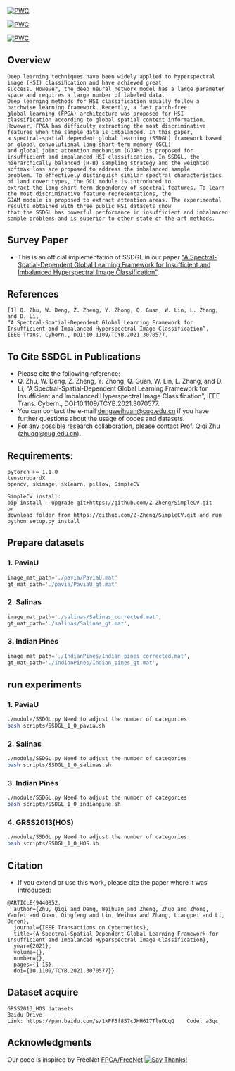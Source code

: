 [![PWC](https://img.shields.io/endpoint.svg?url=https://paperswithcode.com/badge/a-spectral-spatial-dependent-global-learning/hyperspectral-image-classification-on-casi)](https://paperswithcode.com/sota/hyperspectral-image-classification-on-casi?p=a-spectral-spatial-dependent-global-learning)

[![PWC](https://img.shields.io/endpoint.svg?url=https://paperswithcode.com/badge/a-spectral-spatial-dependent-global-learning/hyperspectral-image-classification-on-pavia)](https://paperswithcode.com/sota/hyperspectral-image-classification-on-pavia?p=a-spectral-spatial-dependent-global-learning)

[![PWC](https://img.shields.io/endpoint.svg?url=https://paperswithcode.com/badge/a-spectral-spatial-dependent-global-learning/hyperspectral-image-classification-on-indian)](https://paperswithcode.com/sota/hyperspectral-image-classification-on-indian?p=a-spectral-spatial-dependent-global-learning)



## Overview
```
Deep learning techniques have been widely applied to hyperspectral image (HSI) classiﬁcation and have achieved great
success. However, the deep neural network model has a large parameter space and requires a large number of labeled data.
Deep learning methods for HSI classification usually follow a patchwise learning framework. Recently, a fast patch-free 
global learning (FPGA) architecture was proposed for HSI classification according to global spatial context information. 
However, FPGA has difficulty extracting the most discriminative features when the sample data is imbalanced. In this paper, 
a spectral-spatial dependent global learning (SSDGL) framework based on global convolutional long short-term memory (GCL) 
and global joint attention mechanism (GJAM) is proposed for insufficient and imbalanced HSI classification. In SSDGL, the 
hierarchically balanced (H-B) sampling strategy and the weighted softmax loss are proposed to address the imbalanced sample 
problem. To effectively distinguish similar spectral characteristics of land cover types, the GCL module is introduced to 
extract the long short-term dependency of spectral features. To learn the most discriminative feature representations, the 
GJAM module is proposed to extract attention areas. The experimental results obtained with three public HSI datasets show 
that the SSDGL has powerful performance in insufficient and imbalanced sample problems and is superior to other state-of-the-art methods.
```
## Survey Paper

+ This is an official implementation of SSDGL in our paper ["A Spectral-Spatial-Dependent Global Learning Framework for Insufficient and Imbalanced Hyperspectral Image Classification"]().

## References
```
[1] Q. Zhu, W. Deng, Z. Zheng, Y. Zhong, Q. Guan, W. Lin, L. Zhang, and D. Li, 
“A Spectral-Spatial-Dependent Global Learning Framework for Insufficient and Imbalanced Hyperspectral Image Classification”, 
IEEE Trans. Cybern., DOI:10.1109/TCYB.2021.3070577.
```
## To Cite SSDGL in Publications

+ Please cite the following reference:
+ Q. Zhu, W. Deng, Z. Zheng, Y. Zhong, Q. Guan, W. Lin, L. Zhang, and D. Li, 
“A Spectral-Spatial-Dependent Global Learning Framework for Insufficient and Imbalanced Hyperspectral Image Classification”, 
IEEE Trans. Cybern., DOI:10.1109/TCYB.2021.3070577.
+ You can contact the e-mail dengweihuan@cug.edu.cn if you have further questions about the usage of codes and datasets.
+ For any possible research collaboration, please contact Prof. Qiqi Zhu (zhuqq@cug.edu.cn).

## Requirements:
```
pytorch >= 1.1.0
tensorboardX
opencv, skimage, sklearn, pillow, SimpleCV

SimpleCV install:
pip install --upgrade git+https://github.com/Z-Zheng/SimpleCV.git
or
download folder from https://github.com/Z-Zheng/SimpleCV.git and run python setup.py install
```

## Prepare datasets

### 1. PaviaU
```python
image_mat_path='./pavia/PaviaU.mat'
gt_mat_path='./pavia/PaviaU_gt.mat'
```

### 2. Salinas
```python
image_mat_path='./salinas/Salinas_corrected.mat',
gt_mat_path='./salinas/Salinas_gt.mat',
```

### 3. Indian Pines
```python
image_mat_path='./IndianPines/Indian_pines_corrected.mat',
gt_mat_path='./IndianPines/Indian_pines_gt.mat',
```
## run experiments

### 1. PaviaU
```bash
./module/SSDGL.py Need to adjust the number of categories
bash scripts/SSDGL_1_0_pavia.sh

```

### 2. Salinas
```bash
./module/SSDGL.py Need to adjust the number of categories
bash scripts/SSDGL_1_0_salinas.sh

```

### 3. Indian Pines
```bash
./module/SSDGL.py Need to adjust the number of categories
bash scripts/SSDGL_1_0_indianpine.sh

```
### 4. GRSS2013(HOS)
```bash
./module/SSDGL.py Need to adjust the number of categories
bash scripts/SSDGL_1_0_HOS.sh
```

## Citation
+ If you extend or use this work, please cite the paper where it was introduced:
```
@ARTICLE{9440852,
  author={Zhu, Qiqi and Deng, Weihuan and Zheng, Zhuo and Zhong, Yanfei and Guan, Qingfeng and Lin, Weihua and Zhang, Liangpei and Li, Deren},
  journal={IEEE Transactions on Cybernetics}, 
  title={A Spectral-Spatial-Dependent Global Learning Framework for Insufficient and Imbalanced Hyperspectral Image Classification}, 
  year={2021},
  volume={},
  number={},
  pages={1-15},
  doi={10.1109/TCYB.2021.3070577}}
```

## Dataset acquire
```
GRSS2013_HOS datasets
Baidu Drive 
Link: https://pan.baidu.com/s/1kPF5f857cJHH617TluOLqQ    Code: a3qc
```
## Acknowledgments
Our code is inspired by FreeNet
[FPGA/FreeNet](https://github.com/Z-Zheng/FreeNet)
[![Say Thanks!](https://img.shields.io/badge/Say%20Thanks-!-1EAEDB.svg)](https://saythanks.io/to/nshaud)
